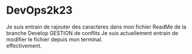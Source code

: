 
# DevOps2k23
Je suis entrain de rajouter des caracteres dans mon fichier ReadMe de la branche Develop GESTION de conflits
Je suis actuellement entrain de modifier le fichier depuis mon terminal.      
effectivement.

